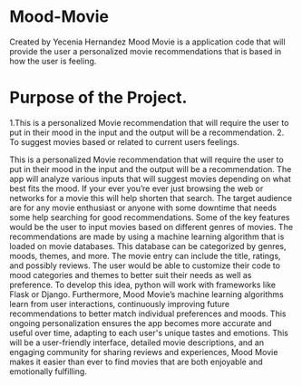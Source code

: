 # Mood-Movie
Created by Yecenia Hernandez
Mood Movie is a application code that will provide the user a personalized movie recommendations that is based in how the user is feeling.


# Purpose of the Project. 
1.This is a personalized Movie recommendation that will require the user to put in their mood in the input and the output will be a recommendation. 
2. To suggest movies based or related to current users feelings.

 This is a personalized Movie recommendation that will require the user to put in their mood in the input and the output will be a recommendation. The app will analyze various inputs that will suggest movies depending on what best fits the mood. If your ever you’re ever just browsing the web or networks for a movie this will help shorten that search. The target audience are for any movie enthusiast or anyone with some downtime that needs some help searching for good recommendations. Some of the key features would be the user to input movies based on different genres of movies. The recommendations are made by using a machine learning algorithm that is loaded on movie databases. This database can be categorized by genres, moods, themes, and more. The movie entry can include the title, ratings, and possibly reviews. The user would be able to customize their code to mood categories and themes to better suit their needs as well as preference. To develop this idea, python will work with frameworks like Flask or Django. Furthermore, Mood Movie’s machine learning algorithms learn from user interactions, continuously improving future recommendations to better match individual preferences and moods. This ongoing personalization ensures the app becomes more accurate and useful over time, adapting to each user's unique tastes and emotions. This will be a user-friendly interface, detailed movie descriptions, and an engaging community for sharing reviews and experiences, Mood Movie makes it easier than ever to find movies that are both enjoyable and emotionally fulfilling.


